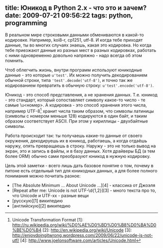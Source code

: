 title: Юникод в Python 2.x - что это и зачем?
date: 2009-07-21 09:56:22
tags: python, programming
----


В реальном мире строковыми данными обмениваются в какой-то кодировке. Например,
koi8-r, cp1251, utf-8. И когда тебе приходят данные, ты во многих случаях
знаешь, какая это кодировка. Но когда тебе приезжают данные из разных мест в
разных кодировках, работать с ними одновременно довольно напряжно - надо всегда
об этом помнить.

Чтоб облегчить жизнь, внутри программ используют юникодные данные - это которые
`u'test'`. Их можно получить декодированием обычной строки, типа
`'test'.decode('utf-8')`, и точно так же кодированием превратить в обычную
строку: `u'test'.encode('utf-8')`.

Юникод - это способ представления, а не хранения данных. Т.е. юникод - это
стандарт, который сопоставляет символу какое-то число - те самые \u<номер>. А
кодировка - это способ хранения этого числа, например UTF-8[^1] хранит числа
таким образом, что символы латиницы (символы с номером меньше 128) кодируются в
один байт, и таким образом соответствует ASCII. При этом у кириллицы -
двухбайтные символы.

Работа происходит так: ты получаешь какие-то данные от своего окружения,
декодируешь их в юникод, работаешь, а когда отдаëшь наружу, опять превращаешь в
строку. Наружу - это не только вывод на экран, это и запись в файлы, и в базу
данных. Хотя драйверы БД (а тем более ORM) обычно сами преобразуют юникод в
нужную кодировку.

Цель этой заметки - всего лишь дать базовое понятие о том, почему в питоне есть
отдельный тип для юникодных данных, а для более полного понимания можно
почитать разное:

 - [The Absolute Minimum ... About Unicode ...][4] - классика от Джоэля
 - [Repeat after me: Unicode is not UTF-\d{1,2}][3] - много текста про то, что
   Unicode и UTF-xx - разные вещи
 - [русскую][1] википедию
 - [английскую][2] википедию

[^1]: Unicode Transformation Format
[1]: http://ru.wikipedia.org/wiki/%D0%AE%D0%BD%D0%B8%D0%BA%D0%BE%D0%B4
[2]: http://en.wikipedia.org/wiki/Unicode
[3]: http://enjoydoingitwrong.wordpress.com/2009/06/22/unicode-is-not-utf/
[4]: http://www.joelonsoftware.com/articles/Unicode.html
